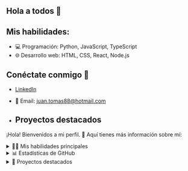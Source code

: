 ## Hola a todos 👋

## Mis habilidades:
- 💻 Programación: Python, JavaScript, TypeScript
- 🌐 Desarrollo web: HTML, CSS, React, Node.js

## Conéctate conmigo 💬
- [LinkedIn](https://www.linkedin.com/in/jtomas88/)
- 📧 Email: juan.tomas88@hotmail.com

- ## Proyectos destacados

¡Hola! Bienvenidos a mi perfil. 🚀 Aquí tienes más información sobre mí:

<details>
  <summary>👨‍💻 Mis habilidades principales</summary>

  - Python 🐍
  - JavaScript 🌐
  - Flask & Django
  - Bases de Datos (MySQL, PostgreSQL)

</details>

<details>
  <summary>📊 Estadísticas de GitHub</summary>

  ![GitHub Stats](https://github-readme-stats.vercel.app/api?username=JTomas88&show_icons=true&theme=radical)

</details>

<details>
  <summary>📂 Proyectos destacados</summary>

  - [Proyecto 1](https://github.com/JTomas88/proyecto1)
  - [Proyecto 2](https://github.com/JTomas88/proyecto2)

</details>

